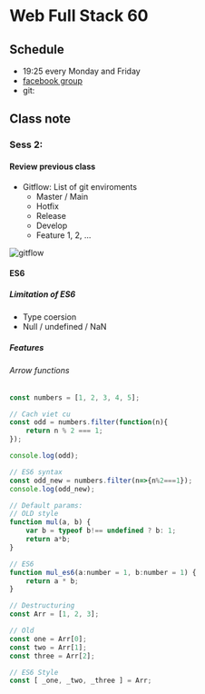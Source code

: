# Web Full Stack 60

## Schedule
- 19:25 every Monday and Friday
- [facebook group](https://www.facebook.com/groups/5137563113031448)
- git:  

## Class note

### Sess 2:
#### Review previous class
- Gitflow: 
    List of git enviroments
    + Master / Main 
    + Hotfix
    + Release
    + Develop
    + Feature 1, 2, ...

![gitflow](https://images.viblo.asia/84f47fd1-a009-4beb-8957-26395fe1023d.png)

#### ES6

##### Limitation of ES6 
- Type coersion
- Null / undefined / NaN

##### Features
###### Arrow functions

```js
const numbers = [1, 2, 3, 4, 5];

// Cach viet cu 
const odd = numbers.filter(function(n){
    return n % 2 === 1;
});

console.log(odd);

// ES6 syntax
const odd_new = numbers.filter(n=>{n%2===1});
console.log(odd_new);

// Default params:
// OLD style
function mul(a, b) {
    var b = typeof b!== undefined ? b: 1;
    return a*b;
}

// ES6
function mul_es6(a:number = 1, b:number = 1) {
    return a * b;
}

// Destructuring
const Arr = [1, 2, 3];

// Old 
const one = Arr[0];
const two = Arr[1];
const three = Arr[2];

// ES6 Style 
const [ _one, _two, _three ] = Arr;


```


